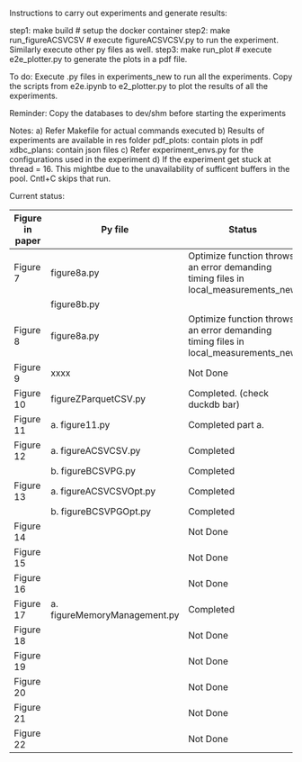 Instructions to carry out experiments and generate results:

step1: make build                #   setup the docker container
step2: make run_figureACSVCSV    #   execute figureACSVCSV.py to run the experiment. Similarly execute other py files as well.
step3: make run_plot             #   execute e2e_plotter.py to generate the plots in a pdf file.

To do:
Execute .py files in experiments_new to run all the experiments. 
Copy the scripts from e2e.ipynb to e2_plotter.py to plot the results of all the experiments.

Reminder: 
Copy the databases to dev/shm before starting the experiments

Notes: 
a) Refer Makefile for actual commands executed
b) Results of experiments are available in res folder
pdf_plots: contain plots in pdf
xdbc_plans: contain json files
c) Refer experiment_envs.py for the configurations used in the experiment
d) If the experiment get stuck at thread = 16. This mightbe due to the unavailability of sufficent buffers in the pool. Cntl+C skips that run.

Current status:

Figure in paper   |      Py file                    | Status
----------------- | --------------------------------| ----------------------
Figure 7          |figure8a.py                      | Optimize function throws an error demanding timing files in local_measurements_new
                  |figure8b.py                      |
Figure 8          |figure8a.py                      | Optimize function throws an error demanding timing files in local_measurements_new
Figure 9          | xxxx                            | Not Done
Figure 10         |figureZParquetCSV.py             | Completed. (check duckdb bar)
Figure 11         | a. figure11.py                  | Completed part a.
Figure 12         | a. figureACSVCSV.py             | Completed 
                  | b. figureBCSVPG.py              | Completed
Figure 13         | a. figureACSVCSVOpt.py          | Completed 
                  | b. figureBCSVPGOpt.py           | Completed 
Figure 14         |                                 | Not Done
Figure 15         |                                 | Not Done
Figure 16         |                                 | Not Done
Figure 17         | a. figureMemoryManagement.py    | Completed 
Figure 18         |                                 | Not Done
Figure 19         |                                 | Not Done
Figure 20         |                                 | Not Done
Figure 21         |                                 | Not Done
Figure 22         |                                 | Not Done
